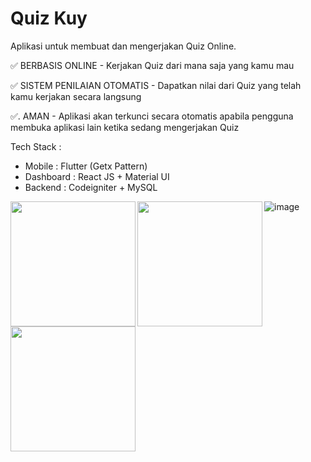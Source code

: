 # Quiz Kuy
Aplikasi untuk membuat dan mengerjakan Quiz Online.


✅  BERBASIS ONLINE -
Kerjakan Quiz dari mana saja yang kamu mau

✅  SISTEM PENILAIAN OTOMATIS -
Dapatkan nilai dari Quiz yang telah kamu kerjakan secara langsung

✅. AMAN -
Aplikasi akan terkunci secara otomatis apabila pengguna membuka aplikasi lain ketika sedang mengerjakan Quiz

Tech Stack :
- Mobile : Flutter (Getx Pattern)
- Dashboard : React JS + Material UI
- Backend : Codeigniter + MySQL

<img align="left" width="200"  src="https://i.ibb.co/ZTMVR7S/1.png">
<img align="left" width="200"  src="https://i.ibb.co/2gNkXJy/2.png">
<img align="left" width="200"  src="https://i.ibb.co/yFZCqNb/3.png">

![image](https://i.ibb.co/f89Qmyb/Dashboard.png)

